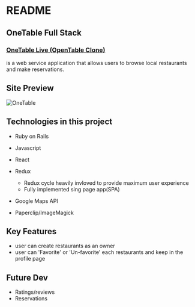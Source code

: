 # README

## OneTable Full Stack
### [OneTable Live (OpenTable Clone)](https://onetable-jwp.herokuapp.com/)

is a web service application that allows users to browse local restaurants and make reservations.



## Site Preview
![OneTable](https://s3-us-west-1.amazonaws.com/one-table-dev/gif/onetable_demo.gif)

## Technologies in this project

* Ruby on Rails 
* Javascript
* React 
* Redux
  * Redux cycle heavily invloved to provide maximum user experience
  * Fully implemented sing page app(SPA)

* Google Maps API
* Paperclip/ImageMagick


## Key Features

* user can create restaurants as an owner
* user can 'Favorite' or 'Un-favorite' each restaurants and keep in the profile page

## Future Dev

* Ratings/reviews
* Reservations



